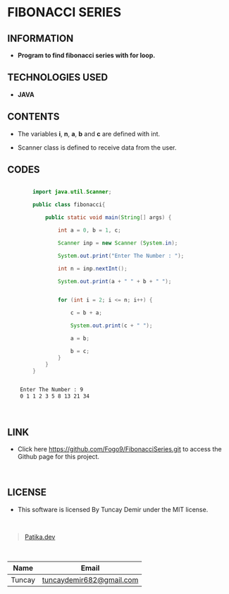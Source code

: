 # **FIBONACCI SERIES**

## INFORMATION

* **Program to find fibonacci series with for loop.**

## TECHNOLOGIES USED

* **JAVA**

## CONTENTS

* The variables **i**, **n**, **a**, **b** and **c** are defined with int.

* Scanner class is defined to receive data from the user.

## CODES

```Java

        import java.util.Scanner;

        public class fibonacci{

            public static void main(String[] args) {

                int a = 0, b = 1, c;

                Scanner inp = new Scanner (System.in);

                System.out.print("Enter The Number : ");

                int n = inp.nextInt();

                System.out.print(a + " " + b + " ");


```

```Java

                for (int i = 2; i <= n; i++) {

                    c = b + a;

                    System.out.print(c + " ");

                    a = b;

                    b = c;
                }
            }
        }

```

```bash

    Enter The Number : 9
    0 1 1 2 3 5 8 13 21 34

```

<br />

## LINK

* Click here https://github.com/Fogo9/FibonacciSeries.git to access the Github page for this project.

<br />

## LICENSE

* This software is licensed By Tuncay Demir under the MIT license.

<br />

>[Patika.dev](https://app.patika.dev/fogomurphy)

<br/>

| Name |  Email |
| ---- |  ----- |
| Tuncay | tuncaydemir682@gmail.com |
